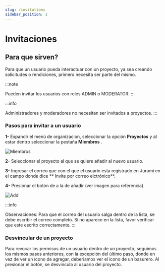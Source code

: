 ```yaml
---
slug: /invitations
sidebar_position: 1
---
```


# Invitaciones

## Para que sirven?

Para que un usuario pueda interactuar con un proyecto, ya sea creando solicitudes o rendiciones, primero necesita ser parte del mismo.

:::note

Pueden invitar los usuarios con roles ADMIN o MODERATOR.
:::

:::info

Administradores y moderadores no necesitan ser invitados a proyectos.
:::

### Pasos para invitar a un usuario

**1-** Expandir el menú de organizacion, seleccionar la opción **Proyectos** y al estar dentro seleccionar la pestaña **Miembros** .

![Miembros](/img/projects/miembros.png)

**2-** Seleccionar el proyecto al que se quiere añadir al nuevo usuario.

**3-** Ingresar el correo que con el que el usuario esta registrado en Jurumi en el campo donde dice ** Invite por correo elctrónico**.

**4-** Presionar el botón de a la de añadir (ver imagen para referencia).

![Add](/img/projects/add.png)

:::info

Observaciones: Para que el correo del usuario salga dentro de la lista, se debe escribir el correo completo. Si no aparece en la lista, favor verificar que este escrito correctamente.
:::

### Desvincular de un proyecto

Para revocar los permisos de un usuario dentro de un proyecto, seguimos los mismos pasos anteriores, con la excepción del último paso, donde en vez de ver un ícono de agregar, deberiamos ver el ícono de un basurero. Al presionar el botón, se desvincula al usuario del proyecto.
